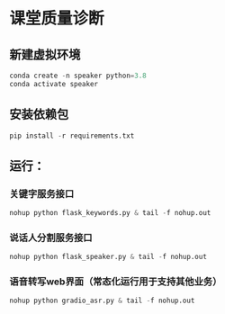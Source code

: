 # 课堂质量诊断

## 新建虚拟环境

```python
conda create -n speaker python=3.8
conda activate speaker
```

## 安装依赖包

```python
pip install -r requirements.txt
```

## 运行：

### 关键字服务接口

```python
nohup python flask_keywords.py & tail -f nohup.out
```

### 说话人分割服务接口

```python
nohup python flask_speaker.py & tail -f nohup.out
```

### 语音转写web界面（常态化运行用于支持其他业务）
```python
nohup python gradio_asr.py & tail -f nohup.out
```
